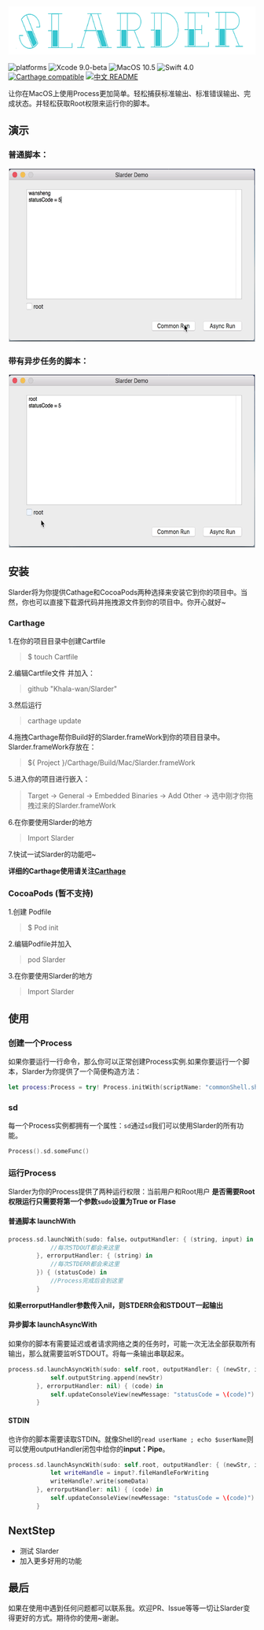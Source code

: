 <div><img width="629" height="98" src="https://github.com/Khala-wan/Slarder/raw/master/resources/logo.png"/></div>

![platforms](https://img.shields.io/badge/platforms-MacOS-333333.svg) ![Xcode 9.0-beta](https://img.shields.io/badge/Xcode-9.0%2B-blue.svg) ![MacOS 10.5](https://img.shields.io/badge/MacOS-10.5%2B-blue.svg) ![Swift 4.0](https://img.shields.io/badge/Swift-4.0%2B-orange.svg) [![Carthage compatible](https://img.shields.io/badge/Carthage-compatible-4BC51D.svg?style=flat)](https://github.com/Khala-wan/Slarder) [![中文 README](https://img.shields.io/badge/%E4%B8%AD%E6%96%87-README-blue.svg?style=flat)](https://github.com/Khala-wan/Slarder/raw/master/README-.md)

让你在MacOS上使用Process更加简单。轻松捕获标准输出、标准错误输出、完成状态。并轻松获取Root权限来运行你的脚本。

## 演示
### 普通脚本：
<div align="center"><img style="border: 1px solid #dcdcdc" width="500" height="350" src="https://github.com/Khala-wan/Slarder/raw/master/resources/gif1.gif"/></div>

### 带有异步任务的脚本：
<div align="center"><img style="border: 1px solid #dcdcdc" width="500" height="350" src="https://github.com/Khala-wan/Slarder/raw/master/resources/gif2.gif"/></div>

## 安装
Slarder将为你提供Cathage和CocoaPods两种选择来安装它到你的项目中。当然，你也可以直接下载源代码并拖拽源文件到你的项目中。你开心就好~
### Carthage
1.在你的项目目录中创建Cartfile
>$ touch Cartfile

2.编辑Cartfile文件 并加入：
>github "Khala-wan/Slarder"

3.然后运行
>carthage update

4.拖拽Carthage帮你Build好的Slarder.frameWork到你的项目目录中。Slarder.frameWork存放在：
>${ Project }/Carthage/Build/Mac/Slarder.frameWork

5.进入你的项目进行嵌入：
>Target -> General -> Embedded Binaries -> Add Other -> 选中刚才你拖拽过来的Slarder.frameWork

6.在你要使用Slarder的地方
>Import Slarder

7.快试一试Slarder的功能吧~

**详细的Carthage使用请关注[Carthage](https://github.com/Carthage/Carthage)**

### CocoaPods (暂不支持)
1.创建 Podfile
>$ Pod init

2.编辑Podfile并加入
>pod Slarder

3.在你要使用Slarder的地方
>Import Slarder

## 使用

### 创建一个Process
如果你要运行一行命令，那么你可以正常创建Process实例.如果你要运行一个脚本，Slarder为你提供了一个简便构造方法：

```swift
let process:Process = try! Process.initWith(scriptName: "commonShell.sh", bundle: nil)

```

### sd
每一个Process实例都拥有一个属性：`sd`通过`sd`我们可以使用Slarder的所有功能。

```swift
Process().sd.someFunc()
```

### 运行Process
Slarder为你的Process提供了两种运行权限：当前用户和Root用户
**是否需要Root权限运行只需要将第一个参数`sudo`设置为True or Flase**

#### 普通脚本 launchWith
```swift 
process.sd.launchWith(sudo: false，outputHandler: { (string, input) in
            //每次STDOUT都会来这里
        }, errorputHandler: { (string) in
            //每次STDERR都会来这里
        }) { (statusCode) in
            //Process完成后会到这里
        }
```
**如果errorputHandler参数传入nil，则STDERR会和STDOUT一起输出**

#### 异步脚本 launchAsyncWith
如果你的脚本有需要延迟或者请求网络之类的任务时，可能一次无法全部获取所有输出，那么就需要监听STDOUT。将每一条输出串联起来。

```swift
process.sd.launchAsyncWith(sudo: self.root, outputHandler: { (newStr, input) in
            self.outputString.append(newStr)
        }, errorputHandler: nil) { (code) in
            self.updateConsoleView(newMessage: "statusCode = \(code)")
        }
```

#### STDIN
也许你的脚本需要读取STDIN。就像Shell的`read userName ; echo $userName`则可以使用outputHandler闭包中给你的**input：Pipe**。

```swift
process.sd.launchAsyncWith(sudo: self.root, outputHandler: { (newStr, input) in
            let writeHandle = input?.fileHandleForWriting
            writeHandle?.write(someData)
        }, errorputHandler: nil) { (code) in
            self.updateConsoleView(newMessage: "statusCode = \(code)")
        }
```

## NextStep

* 测试 Slarder
* 加入更多好用的功能

## 最后
如果在使用中遇到任何问题都可以联系我。欢迎PR、Issue等等一切让Slarder变得更好的方式。期待你的使用~谢谢。
